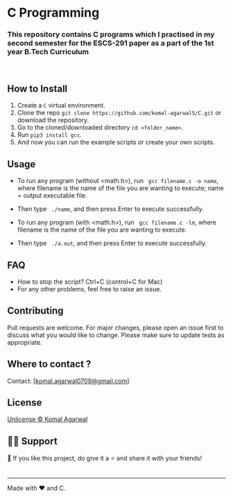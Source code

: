 # C Programming

### This repository contains C programs which I practised in my second semester for the ESCS-291 paper as a part of the 1st year B.Tech Curriculum
<br>

## How to Install

1. Create a ```C``` virtual environment. 
2. Clone the repo ```git clone https://github.com/komal-agarwal5/C.git``` or download the repository.
3. Go to the cloned/downloaded directory ``` cd <folder_name> ```. 
4. Run ``` pip3 install gcc ```.
5. And now you can run the example scripts or create your own scripts.  

## Usage
- To run any program (without <math.h>), run ``` gcc filename.c -o name```, where filename is the name of the file you are wanting to execute; name = output executable file.
- Then type ``` ./name```, and then press Enter to execute successfully.

- To run any program (with <math.h>), run ``` gcc filename.c -lm```, where filename is the name of the file you are wanting to execute.
- Then type ``` ./a.out```, and then press Enter to execute successfully.

## FAQ
- How to stop the script? Ctrl+C (control+C for Mac) 
- For any other problems, feel free to raise an issue.

## Contributing
Pull requests are welcome. For major changes, please open an issue first to discuss what you would like to change. 
Please make sure to update tests as appropriate.

## Where to contact ?
Contact: [komal.agarwal0709@gmail.com]


## License
[Unlicense ©️ Komal Agarwal](https://github.com/komal-agarwal5/C/blob/0cef763ddd44403967f2b08fb3f4eef2f9c247a9/LICENSE)


## 🙋‍♂️ Support

💙 If you like this project, do give it a ⭐ and share it with your friends!<br><br>

---

Made with ❤️ and C. <br><br>
